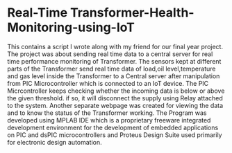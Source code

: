 # Real-Time Transformer-Health-Monitoring-using-IoT

This contains a script I wrote along with my friend for our final year project. The project was about sending real time data to a central server for real time performance monitoring of Transformer. The sensors kept at different parts of the Transformer send real time data of load,oil level,temperature and gas level inside the Transformer to a Central server after manipulation from PIC Microcontroller which is connected to an IoT device. The PIC Micrcontroller keeps checking whether the incoming data is below or above the given threshold. if so, it will disconnect the supply using Relay attached to the system. Another separate webpage was created for viewing the data and to know the status of the Transformer working. The Program was developed using MPLAB IDE which is a proprietary freeware integrated development environment for the development of embedded applications on PIC and dsPIC microcontrollers and Proteus Design Suite used primarily for electronic design automation.

